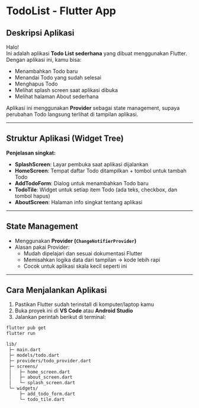 # TodoList - Flutter App

## Deskripsi Aplikasi
Halo!  
Ini adalah aplikasi **Todo List sederhana** yang dibuat menggunakan Flutter.  
Dengan aplikasi ini, kamu bisa:

- Menambahkan Todo baru
- Menandai Todo yang sudah selesai
- Menghapus Todo
- Melihat splash screen saat aplikasi dibuka
- Melihat halaman About sederhana

Aplikasi ini menggunakan **Provider** sebagai state management, supaya perubahan Todo langsung terlihat di tampilan aplikasi.

---

## Struktur Aplikasi (Widget Tree)


**Penjelasan singkat:**

- **SplashScreen**: Layar pembuka saat aplikasi dijalankan  
- **HomeScreen**: Tempat daftar Todo ditampilkan + tombol untuk tambah Todo  
- **AddTodoForm**: Dialog untuk menambahkan Todo baru  
- **TodoTile**: Widget untuk setiap item Todo (ada teks, checkbox, dan tombol hapus)  
- **AboutScreen**: Halaman info singkat tentang aplikasi  

---

## State Management
- Menggunakan **Provider (`ChangeNotifierProvider`)**  
- Alasan pakai Provider:
  - Mudah dipelajari dan sesuai dokumentasi Flutter  
  - Memisahkan logika data dari tampilan → kode lebih rapi  
  - Cocok untuk aplikasi skala kecil seperti ini  

---

## Cara Menjalankan Aplikasi
1. Pastikan Flutter sudah terinstall di komputer/laptop kamu  
2. Buka proyek ini di **VS Code** atau **Android Studio**  
3. Jalankan perintah berikut di terminal:
```bash
flutter pub get
flutter run

lib/
 ├─ main.dart
 ├─ models/todo.dart
 ├─ providers/todo_provider.dart
 ├─ screens/
 │   ├─ home_screen.dart
 │   ├─ about_screen.dart
 │   └─ splash_screen.dart
 └─ widgets/
     ├─ add_todo_form.dart
     └─ todo_tile.dart
